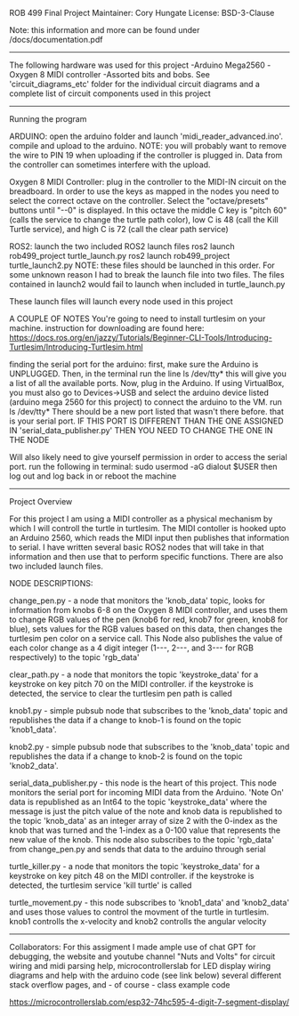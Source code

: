 ROB 499 Final Project
Maintainer: Cory Hungate
License: BSD-3-Clause

Note: this information and more can be found under /docs/documentation.pdf

-------------------------------------------------------------------------------
The following hardware was used for this project
    -Arduino Mega2560
    -Oxygen 8 MIDI controller
    -Assorted bits and bobs. See 'circuit_diagrams_etc' folder for the individual circuit diagrams and a complete list of circuit components used in this project

-------------------------------------------------------------------------------
Running the program

ARDUINO:
open the arduino folder and launch 'midi_reader_advanced.ino'. compile and upload to the arduino. 
NOTE: you will probably want to remove the wire to PIN 19 when uploading if the controller is plugged in. Data from the controller can sometimes interfere with the upload.

Oxygen 8 MIDI Controller:
plug in the controller to the MIDI-IN circuit on the breadboard. In order to use the keys as mapped in the nodes you need to select the correct octave on the controller. Select the "octave/presets" buttons until "--0" is displayed. In this octave the middle C key is "pitch 60" (calls the service to change the turtle path color), low C is 48 (call the Kill Turtle service), and high C is 72 (call the clear path service)

ROS2:
launch the two included ROS2 launch files
    ros2 launch rob499_project turtle_launch.py
    ros2 launch rob499_project turtle_launch2.py
NOTE: these files should be launched in this order. For some unknown reason I had to break the launch file into two files. The files contained in launch2 would fail to launch when included in turtle_launch.py

These launch files will launch every node used in this project


A COUPLE OF NOTES
You're going to need to install turtlesim on your machine. instruction for downloading are found here: 
    https://docs.ros.org/en/jazzy/Tutorials/Beginner-CLI-Tools/Introducing-Turtlesim/Introducing-Turtlesim.html

finding the serial port for the arduino:
first, make sure the Arduino is UNPLUGGED. Then, in the terminal run the line 
	ls /dev/tty*
this will give you a list of all the available ports. Now, plug in the Arduino. If using VirtualBox, you must also go to Devices->USB and select the arduino device listed (arduino mega 2560 for this project) to connect the arduino to the VM. run
	ls /dev/tty*
There should be a new port listed that wasn't there before. that is your serial port.
IF THIS PORT IS DIFFERENT THAN THE ONE ASSIGNED IN 'serial_data_publisher.py' THEN YOU NEED TO CHANGE THE ONE IN THE NODE

Will also likely need to give yourself permission in order to access the serial port. run the following in terminal:
	sudo usermod -aG dialout $USER
then log out and log back in or reboot the machine


-------------------------------------------------------------------------------
Project Overview

For this project I am using a MIDI controller as a physical mechanism by which I will controll the turtle in turtlesim. The MIDI contoller is hooked upto an Arduino 2560, which reads the MIDI input then publishes that information to serial. I have written several basic ROS2 nodes that will take in that information and then use that to perform specific functions. There are also two included launch files.

NODE DESCRIPTIONS:

change_pen.py - a node that monitors the 'knob_data' topic, looks for information from knobs 6-8 on the Oxygen 8 MIDI controller, and uses them to change RGB values of the pen (knob6 for red, knob7 for green, knob8 for blue), sets values for the RGB values based on this data, then changes the turtlesim pen color on a service call. This Node also publishes the value of each color change as a 4 digit integer (1---, 2---, and 3--- for RGB respectively) to the topic 'rgb_data'

clear_path.py - a node that monitors the topic 'keystroke_data' for a keystroke on key pitch 70 on the MIDI controller. if the keystroke is detected, the service to clear the turtlesim pen path is called

knob1.py - simple pubsub node that subscribes to the 'knob_data' topic and republishes the data if a change to knob-1 is found on the topic 'knob1_data'.

knob2.py - simple pubsub node that subscribes to the 'knob_data' topic and republishes the data if a change to knob-2 is found on the topic 'knob2_data'.

serial_data_publisher.py - this node is the heart of this project. This node monitors the serial port for incoming MIDI data from the Arduino. 'Note On' data is republished as an Int64 to the topic 'keystroke_data' where the message is just the pitch value of the note and knob data is republished to the topic 'knob_data' as an integer array of size 2 with the 0-index as the knob that was turned and the 1-index as a 0-100 value that represents the new value of the knob. This node also subscribes to the topic 'rgb_data' from change_pen.py and sends that data to the arduino through serial

turtle_killer.py - a node that monitors the topic 'keystroke_data' for a keystroke on key pitch 48 on the MIDI controller. if the keystroke is detected, the turtlesim service 'kill turtle' is called 

turtle_movement.py - this node subscribes to 'knob1_data' and 'knob2_data' and uses those values to control the movment of the turtle in turtlesim. knob1 controlls the x-velocity and knob2 controlls the angular velocity


-------------------------------------------------------------------------------
Collaborators:
For this assigment I made ample use of chat GPT for debugging, the website and youtube channel "Nuts and Volts" for circuit wiring and midi parsing help, microcontrollerslab for LED display wiring diagrams and help with the arduino code (see link below) several different stack overflow pages, and - of course - class example code


https://microcontrollerslab.com/esp32-74hc595-4-digit-7-segment-display/








